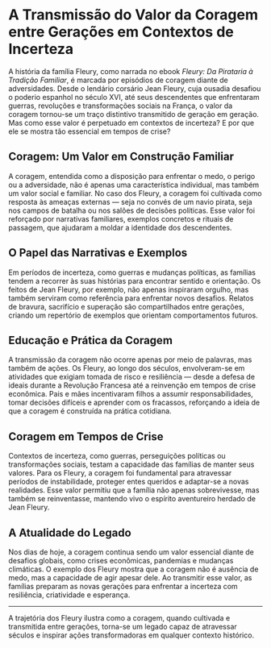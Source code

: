 # A Transmissão do Valor da Coragem entre Gerações em Contextos de Incerteza

A história da família Fleury, como narrada no ebook *Fleury: Da Pirataria à Tradição Familiar*, é marcada por episódios de coragem diante de adversidades. Desde o lendário corsário Jean Fleury, cuja ousadia desafiou o poderio espanhol no século XVI, até seus descendentes que enfrentaram guerras, revoluções e transformações sociais na França, o valor da coragem tornou-se um traço distintivo transmitido de geração em geração. Mas como esse valor é perpetuado em contextos de incerteza? E por que ele se mostra tão essencial em tempos de crise?

## Coragem: Um Valor em Construção Familiar

A coragem, entendida como a disposição para enfrentar o medo, o perigo ou a adversidade, não é apenas uma característica individual, mas também um valor social e familiar. No caso dos Fleury, a coragem foi cultivada como resposta às ameaças externas — seja no convés de um navio pirata, seja nos campos de batalha ou nos salões de decisões políticas. Esse valor foi reforçado por narrativas familiares, exemplos concretos e rituais de passagem, que ajudaram a moldar a identidade dos descendentes.

## O Papel das Narrativas e Exemplos

Em períodos de incerteza, como guerras e mudanças políticas, as famílias tendem a recorrer às suas histórias para encontrar sentido e orientação. Os feitos de Jean Fleury, por exemplo, não apenas inspiraram orgulho, mas também serviram como referência para enfrentar novos desafios. Relatos de bravura, sacrifício e superação são compartilhados entre gerações, criando um repertório de exemplos que orientam comportamentos futuros.

## Educação e Prática da Coragem

A transmissão da coragem não ocorre apenas por meio de palavras, mas também de ações. Os Fleury, ao longo dos séculos, envolveram-se em atividades que exigiam tomada de risco e resiliência — desde a defesa de ideais durante a Revolução Francesa até a reinvenção em tempos de crise econômica. Pais e mães incentivaram filhos a assumir responsabilidades, tomar decisões difíceis e aprender com os fracassos, reforçando a ideia de que a coragem é construída na prática cotidiana.

## Coragem em Tempos de Crise

Contextos de incerteza, como guerras, perseguições políticas ou transformações sociais, testam a capacidade das famílias de manter seus valores. Para os Fleury, a coragem foi fundamental para atravessar períodos de instabilidade, proteger entes queridos e adaptar-se a novas realidades. Esse valor permitiu que a família não apenas sobrevivesse, mas também se reinventasse, mantendo vivo o espírito aventureiro herdado de Jean Fleury.

## A Atualidade do Legado

Nos dias de hoje, a coragem continua sendo um valor essencial diante de desafios globais, como crises econômicas, pandemias e mudanças climáticas. O exemplo dos Fleury mostra que a coragem não é ausência de medo, mas a capacidade de agir apesar dele. Ao transmitir esse valor, as famílias preparam as novas gerações para enfrentar a incerteza com resiliência, criatividade e esperança.

---

A trajetória dos Fleury ilustra como a coragem, quando cultivada e transmitida entre gerações, torna-se um legado capaz de atravessar séculos e inspirar ações transformadoras em qualquer contexto histórico.